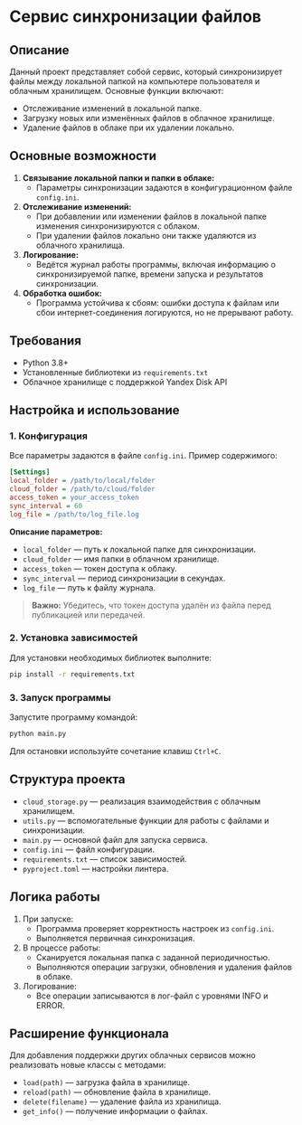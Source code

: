 # Сервис синхронизации файлов

## Описание
Данный проект представляет собой сервис, который синхронизирует файлы между локальной папкой на компьютере пользователя и облачным хранилищем. Основные функции включают:

- Отслеживание изменений в локальной папке.
- Загрузку новых или изменённых файлов в облачное хранилище.
- Удаление файлов в облаке при их удалении локально.

## Основные возможности

1. **Связывание локальной папки и папки в облаке:**
   - Параметры синхронизации задаются в конфигурационном файле `config.ini`.
2. **Отслеживание изменений:**
   - При добавлении или изменении файлов в локальной папке изменения синхронизируются с облаком.
   - При удалении файлов локально они также удаляются из облачного хранилища.
3. **Логирование:**
   - Ведётся журнал работы программы, включая информацию о синхронизируемой папке, времени запуска и результатов синхронизации.
4. **Обработка ошибок:**
   - Программа устойчива к сбоям: ошибки доступа к файлам или сбои интернет-соединения логируются, но не прерывают работу.

## Требования

- Python 3.8+
- Установленные библиотеки из `requirements.txt`
- Облачное хранилище с поддержкой Yandex Disk API

## Настройка и использование

### 1. Конфигурация
Все параметры задаются в файле `config.ini`. Пример содержимого:

```ini
[Settings]
local_folder = /path/to/local/folder
cloud_folder = /path/to/cloud/folder
access_token = your_access_token
sync_interval = 60
log_file = /path/to/log_file.log
```

**Описание параметров:**
- `local_folder` — путь к локальной папке для синхронизации.
- `cloud_folder` — имя папки в облачном хранилище.
- `access_token` — токен доступа к облаку.
- `sync_interval` — период синхронизации в секундах.
- `log_file` — путь к файлу журнала.

> **Важно:** Убедитесь, что токен доступа удалён из файла перед публикацией или передачей.

### 2. Установка зависимостей

Для установки необходимых библиотек выполните:
```bash
pip install -r requirements.txt
```

### 3. Запуск программы

Запустите программу командой:
```bash
python main.py
```

Для остановки используйте сочетание клавиш `Ctrl+C`.

## Структура проекта

- `cloud_storage.py` — реализация взаимодействия с облачным хранилищем.
- `utils.py` — вспомогательные функции для работы с файлами и синхронизации.
- `main.py` — основной файл для запуска сервиса.
- `config.ini` — файл конфигурации.
- `requirements.txt` — список зависимостей.
- `pyproject.toml` — настройки линтера.

## Логика работы

1. При запуске:
   - Программа проверяет корректность настроек из `config.ini`.
   - Выполняется первичная синхронизация.
2. В процессе работы:
   - Сканируется локальная папка с заданной периодичностью.
   - Выполняются операции загрузки, обновления и удаления файлов в облаке.
3. Логирование:
   - Все операции записываются в лог-файл с уровнями INFO и ERROR.

## Расширение функционала

Для добавления поддержки других облачных сервисов можно реализовать новые классы с методами:
- `load(path)` — загрузка файла в хранилище.
- `reload(path)` — обновление файла в хранилище.
- `delete(filename)` — удаление файла из хранилища.
- `get_info()` — получение информации о файлах.
